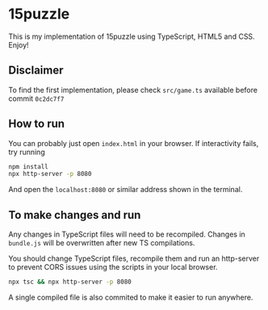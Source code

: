 # 15puzzle

This is my implementation of 15puzzle using TypeScript, HTML5 and CSS. <br>
Enjoy!

## Disclaimer
To find the first implementation, please check `src/game.ts` available before commit `0c2dc7f7`

## How to run
You can probably just open `index.html` in your browser.
If interactivity fails, try running
```sh
npm install
npx http-server -p 8080
```
And open the `localhost:8080` or similar address shown in the terminal.


## To make changes and run

Any changes in TypeScript files will need to be recompiled.
Changes in `bundle.js` will be overwritten after new TS compilations.

You should change TypeScript files, recompile them and run an http-server to prevent CORS issues using the scripts in your local browser.
```sh
npx tsc && npx http-server -p 8080
```
A single compiled file is also commited to make it easier to run anywhere.
